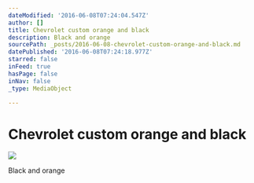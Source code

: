```yaml
---
dateModified: '2016-06-08T07:24:04.547Z'
author: []
title: Chevrolet custom orange and black
description: Black and orange
sourcePath: _posts/2016-06-08-chevrolet-custom-orange-and-black.md
datePublished: '2016-06-08T07:24:18.977Z'
starred: false
inFeed: true
hasPage: false
inNav: false
_type: MediaObject

---
```

# Chevrolet custom orange and black
![](https://the-grid-user-content.s3-us-west-2.amazonaws.com/4a580e57-4b50-40c8-a821-360bd634d2a6.jpg)

Black and orange